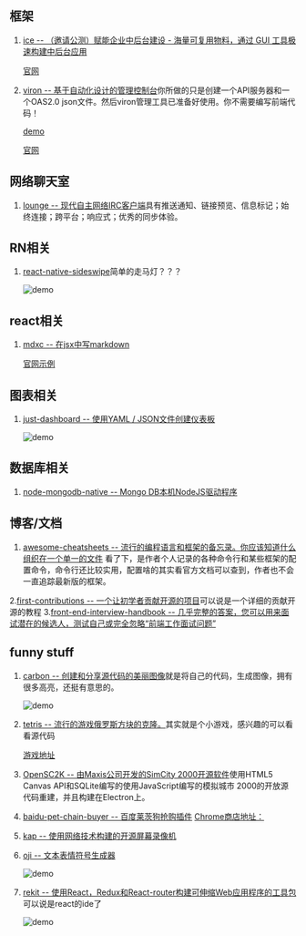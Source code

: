 ## 框架
1. [ice -- （邀请公测）赋能企业中后台建设 - 海量可复用物料，通过 GUI 工具极速构建中后台应用 ](https://github.com/alibaba/ice)
    
    [官网](https://alibaba.github.io/ice/#/block)
    
2. [viron -- 基于自动化设计的管理控制台](https://github.com/cam-inc/viron)你所做的只是创建一个API服务器和一个OAS2.0 json文件。然后viron管理工具已准备好使用。你不需要编写前端代码！
    
    [demo](https://cam-inc.github.io/viron/latest/#/)
    
    [官网](https://cam-inc.github.io/viron-doc/)
## 网络聊天室
1. [lounge -- 现代自主网络IRC客户端](https://github.com/thelounge/lounge)具有推送通知、链接预览、信息标记；始终连接；跨平台；响应式；优秀的同步体验。

## RN相关
1. [react-native-sideswipe](https://github.com/kkemple/react-native-sideswipe)简单的走马灯？？？

    ![demo](https://github.com/kkemple/react-native-sideswipe/raw/master/example-assets/sideswipe-example.gif)
    
## react相关
1. [mdxc -- 在jsx中写markdown](https://github.com/jamesknelson/mdxc)

    [官网示例](http://dump.jamesknelson.com/mdxc-playground.html)

## 图表相关
1. [just-dashboard -- 使用YAML / JSON文件创建仪表板](https://github.com/kantord/just-dashboard)
    
    ![demo](https://github.com/kantord/just-dashboard/raw/master/screenshot.png)

## 数据库相关
1. [node-mongodb-native -- Mongo DB本机NodeJS驱动程序](https://github.com/mongodb/node-mongodb-native)

## 博客/文档
1. [awesome-cheatsheets -- 流行的编程语言和框架的备忘录。你应该知道什么组织在一个单一的文件](https://github.com/LeCoupa/awesome-cheatsheets#frontend)
看了下，是作者个人记录的各种命令行和某些框架的配置命令，命令行还比较实用，配置啥的其实看官方文档可以查到，作者也不会一直追踪最新版的框架。

2.[first-contributions -- 一个让初学者贡献开源的项目](https://github.com/Roshanjossey/first-contributions)可以说是一个详细的贡献开源的教程
3.[front-end-interview-handbook -- 几乎完整的答案，您可以用来面试潜在的候选人，测试自己或完全忽略“前端工作面试问题”](https://github.com/yangshun/front-end-interview-handbook)

## funny stuff
1. [carbon -- 创建和分享源代码的美丽图像](https://github.com/dawnlabs/carbon)就是将自己的代码，生成图像，拥有很多高亮，还挺有意思的。

    ![demo](https://user-images.githubusercontent.com/10369094/30791512-cb001438-a167-11e7-952b-f0f0e5c4499e.png)
2. [tetris -- 流行的游戏俄罗斯方块的克隆。](https://github.com/nullobject/tetris)其实就是个小游戏，感兴趣的可以看看源代码
    
    [游戏地址](https://tetris.joshbassett.info/)
3. [OpenSC2K -- 由Maxis公司开发的SimCity 2000开源软件](https://github.com/rage8885/OpenSC2K)使用HTML5 Canvas API和SQLite编写的使用JavaScript编写的模拟城市 2000的开放源代码重建，并且构建在Electron上。
4. [baidu-pet-chain-buyer -- 百度莱茨狗抢购插件](https://github.com/playwithblockchain/baidu-pet-chain-buyer)
    [Chrome商店地址：](https://chrome.google.com/webstore/detail/%E7%99%BE%E5%BA%A6%E8%8E%B1%E8%8C%A8%E7%8B%97/fgpcgbppajchcfdnphppkhkfhbpnmoji)
5. [kap -- 使用网络技术构建的开源屏幕录像机](https://github.com/wulkano/kap)
6. [oji -- 文本表情符号生成器](https://github.com/xxczaki/oji)

    ![demo](https://camo.githubusercontent.com/ddbd1e46c050d2227df947c1ba41a405f0f17958/68747470733a2f2f692e696d6775722e636f6d2f6d6646314169792e676966)
7. [rekit -- 使用React，Redux和React-router构建可伸缩Web应用程序的工具包](https://github.com/supnate/rekit)可以说是react的ide了
    
    ![demo](https://cdn-images-1.medium.com/max/800/1*Qi68yRpDTFISfd_SFoy9HQ.png)
